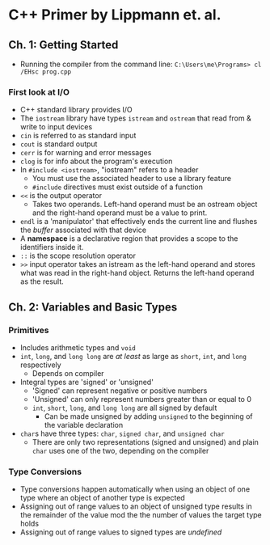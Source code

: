 # C++ Primer by Lippmann et. al.

## Ch. 1: Getting Started

- Running the compiler from the command line:
`C:\Users\me\Programs> cl /EHsc prog.cpp`

### First look at I/O
- C++ standard library provides I/O
- The `iostream` library have types `istream` and `ostream` that read from & write to input devices
- `cin` is referred to as standard input
- `cout` is standard output
- `cerr` is for warning and error messages
- `clog` is for info about the program's execution
- In `#include <iostream>`, "iostream" refers to a header
    - You must use the associated header to use a library feature
    - `#include` directives must exist outside of a function
- `<<` is the output operator
    - Takes two operands. Left-hand operand must be an ostream object and the right-hand operand must be a value to print.
- `endl` is a 'manipulator' that effectively ends the current line and flushes the _buffer_ associated with that device
- A **namespace** is a declarative region that provides a scope to the identifiers inside it.
- `::` is the scope resolution operator
- `>>` input operator takes an istream as the left-hand operand and stores what was read in the right-hand object. Returns the left-hand operand as the result.

## Ch. 2: Variables and Basic Types

### Primitives

- Includes arithmetic types and `void`  
- `int`, `long`, and `long long` are _at least_ as large as `short`, `int`, and `long` respectively
    - Depends on compiler
- Integral types are 'signed' or 'unsigned'
    - 'Signed' can represent negative or positive numbers
    - 'Unsigned' can only represent numbers greater than or equal to 0
    - `int`, `short`, `long`, and `long long` are all signed by default
        - Can be made unsigned by adding `unsigned` to the beginning of the variable declaration
- `char`s have three types: `char`, `signed char`, and `unsigned char`
    - There are only two representations (signed and unsigned) and plain `char` uses one of the two, depending on the compiler

### Type Conversions

- Type conversions happen automatically when using an object of one type where an object of another type is expected
- Assigning out of range values to an object of unsigned type results in the remainder of the value mod the the number of values the target type holds
- Assigning out of range values to signed types are _undefined_
